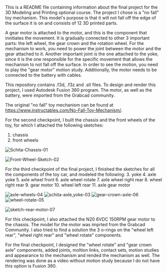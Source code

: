 This is a README file containing information about the final project for the 3D Modeling and Printing optional course. 
The project I chose is a "no fall" toy mechanism. This model's purpose is that it will not fall off the edge of the surface it is on and consists of 12 3D printed parts.


A gear motor is attached to the motor, and this is the component that innitiates the movement. It is gradually connected to other 3 important parts: the left wheel, the gear crown and the rotation wheel. For the mechanism to work, you need to power the joint between the motor and the gear attached to it. Another important joint is the one attached to the yoke, since it is the one responsible for the specific movement that allows the mechanism to not fall off the surface. In order to see the motion, you need to play the "gear motor" motion study. Additionally, the motor needs to be connected to the battery with cables.

This repository contains .f3d, .f3z and .stl files. To design and render this project, I used Autodesk Fusion 360 program. The motor, as well as the battery, were imported from the Grabcad community.

The original "no fall" toy mechanism can be found at  https://www.instructables.com/No-Fall-Toy-Mechanism/.

For the second checkpoint, I built the chassis and the front wheels of the toy, for which I attached the following sketches:
1. chassis
2. front wheels

![Schita-Chassis-01](https://user-images.githubusercontent.com/79990099/117474128-4fc70c00-af63-11eb-8ed0-6fe7956af72f.png)

![Front-Wheel-Sketch-02](https://user-images.githubusercontent.com/79990099/117698382-5b693b80-b1cc-11eb-9f28-2c24a6f6d704.png)

For the third checkpoint of the final project, I finished the sketches for all the components of the toy car, and modeled the following: 
  3. yoke
  4. axle yoke
  5. axle wheel front
  6. axle wheel rotate
  7. axle wheel right rear
  8. wheel right rear
  9. gear motor
  10. wheel left rear
  11. axle gear motor

![axle-wheels-04](https://user-images.githubusercontent.com/79990099/118357734-3dad2500-b584-11eb-96d3-8dc81cda8c69.png)
![schita-axle,yoke-03](https://user-images.githubusercontent.com/79990099/118053246-d7aa7d00-b38c-11eb-8593-0c5395ea2b78.png)
![gear-crown-axle-06](https://user-images.githubusercontent.com/79990099/118357714-2cfcaf00-b584-11eb-98cd-2f98dbc8892c.png)
![wheel-rotate-05](https://user-images.githubusercontent.com/79990099/118357716-2d954580-b584-11eb-8630-acbb6b4cac80.png)

![sketch-rear-motor-07](https://user-images.githubusercontent.com/79990099/118357696-1e15fc80-b584-11eb-9c2d-c207515763d8.png)

For this checkpoint, I also attached the N20 6VDC 150RPM gear motor to the chassis. The model for the motor was imprted from the Grabcad Community. 
I also tried to find a solution the 3 o-rings on the "wheel left rear", "wheel right rear" and "wheel rotate" components. 

For the final checkpoint, I designed the "wheel rotate" and "gear crown axle" components, added joints, moltion links, contact sets, motion studies and appearance to the mechanism and rended the mechanism as well. The rendering was done as a video without motion study because I do not have this option is Fusion 360.

